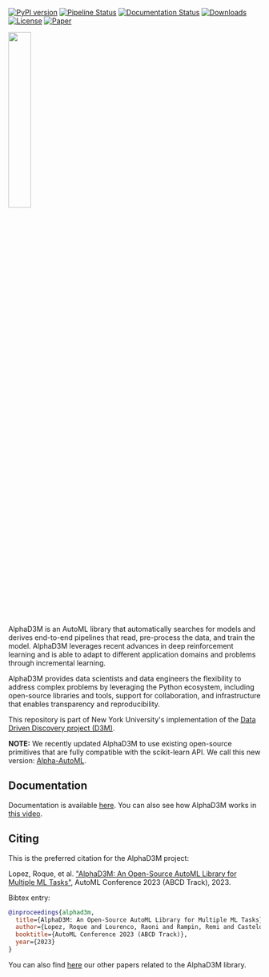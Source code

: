 [![PyPI version](https://badge.fury.io/py/alphad3m.svg)](https://badge.fury.io/py/alphad3m)
[![Pipeline Status](https://gitlab.com/ViDA-NYU/d3m/alphad3m/badges/devel/pipeline.svg)](https://gitlab.com/ViDA-NYU/d3m/alphad3m/-/pipelines/)
[![Documentation Status](https://readthedocs.org/projects/alphad3m/badge/?version=latest)](https://alphad3m.readthedocs.io/en/latest/?badge=latest)
[![Downloads](https://static.pepy.tech/badge/alphad3m)](https://pepy.tech/project/alphad3m)
[![License](https://img.shields.io/badge/License-Apache%202.0-blue.svg)](https://opensource.org/licenses/Apache-2.0)
[![Paper](https://img.shields.io/badge/Paper-PDF-blue)](https://openreview.net/pdf?id=71eJdMzCCIi)

<img src="https://gitlab.com/ViDA-NYU/d3m/alphad3m/-/raw/devel/AlphaD3M_logo.png" width=30%>


AlphaD3M is an AutoML library that automatically searches for models and derives end-to-end pipelines that read, 
pre-process the data, and train the model. AlphaD3M leverages recent advances in deep reinforcement learning and is 
able to adapt to different application domains and problems through incremental learning.

AlphaD3M provides data scientists and data engineers the flexibility to address complex problems by leveraging the 
Python ecosystem, including open-source libraries and tools, support for collaboration, and infrastructure that enables 
transparency and reproducibility. 

This repository is part of New York University's implementation of the 
[Data Driven Discovery project (D3M)](https://datadrivendiscovery.org/).


**NOTE:**
We recently updated AlphaD3M to use existing open-source primitives that are fully compatible with the scikit-learn API. We call this new version: [Alpha-AutoML](https://github.com/VIDA-NYU/alpha-automl).

## Documentation

Documentation is available [here](https://alphad3m.readthedocs.io/). You can also see how AlphaD3M works in [this video](https://www.youtube.com/watch?v=9qJvOUOh2zM).


## Citing

This is the preferred citation for the AlphaD3M project:

Lopez, Roque, et al. ["AlphaD3M: An Open-Source AutoML Library for Multiple ML Tasks"](https://openreview.net/pdf?id=71eJdMzCCIi), 
AutoML Conference 2023 (ABCD Track), 2023.

Bibtex entry:

```bibtex
@inproceedings{alphad3m,
  title={AlphaD3M: An Open-Source AutoML Library for Multiple ML Tasks},
  author={Lopez, Roque and Lourenco, Raoni and Rampin, Remi and Castelo, Sonia and Santos, Aecio and Ono, Jorge and Silva, Claudio and Freire, Juliana},
  booktitle={AutoML Conference 2023 (ABCD Track)},
  year={2023}
}
```

You can also find [here](https://alphad3m.readthedocs.io/en/latest/how-works.html) our other papers related to the AlphaD3M library. 
